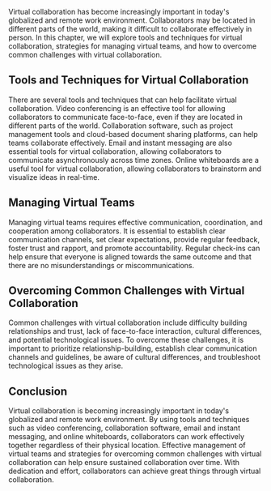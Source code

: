 
Virtual collaboration has become increasingly important in today's globalized and remote work environment. Collaborators may be located in different parts of the world, making it difficult to collaborate effectively in person. In this chapter, we will explore tools and techniques for virtual collaboration, strategies for managing virtual teams, and how to overcome common challenges with virtual collaboration.

Tools and Techniques for Virtual Collaboration
----------------------------------------------

There are several tools and techniques that can help facilitate virtual collaboration. Video conferencing is an effective tool for allowing collaborators to communicate face-to-face, even if they are located in different parts of the world. Collaboration software, such as project management tools and cloud-based document sharing platforms, can help teams collaborate effectively. Email and instant messaging are also essential tools for virtual collaboration, allowing collaborators to communicate asynchronously across time zones. Online whiteboards are a useful tool for virtual collaboration, allowing collaborators to brainstorm and visualize ideas in real-time.

Managing Virtual Teams
----------------------

Managing virtual teams requires effective communication, coordination, and cooperation among collaborators. It is essential to establish clear communication channels, set clear expectations, provide regular feedback, foster trust and rapport, and promote accountability. Regular check-ins can help ensure that everyone is aligned towards the same outcome and that there are no misunderstandings or miscommunications.

Overcoming Common Challenges with Virtual Collaboration
-------------------------------------------------------

Common challenges with virtual collaboration include difficulty building relationships and trust, lack of face-to-face interaction, cultural differences, and potential technological issues. To overcome these challenges, it is important to prioritize relationship-building, establish clear communication channels and guidelines, be aware of cultural differences, and troubleshoot technological issues as they arise.

Conclusion
----------

Virtual collaboration is becoming increasingly important in today's globalized and remote work environment. By using tools and techniques such as video conferencing, collaboration software, email and instant messaging, and online whiteboards, collaborators can work effectively together regardless of their physical location. Effective management of virtual teams and strategies for overcoming common challenges with virtual collaboration can help ensure sustained collaboration over time. With dedication and effort, collaborators can achieve great things through virtual collaboration.
